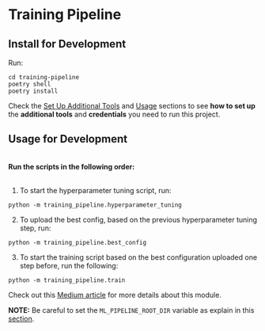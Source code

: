 # Training Pipeline

## Install for Development

Run:
```shell
cd training-pipeline
poetry shell
poetry install
```

Check the [Set Up Additional Tools](https://github.com/iusztinpaul/energy-forecasting#-set-up-additional-tools-) and [Usage](https://github.com/iusztinpaul/energy-forecasting#usage) sections to see **how to set up** the **additional tools** and **credentials** you need to run this project.


## Usage for Development

</br> **Run the scripts in the following order:** </br></br>


1. To start the hyperparameter tuning script, run:
```shell
python -m training_pipeline.hyperparameter_tuning
```

2. To upload the best config, based on the previous hyperparameter tuning step, run:
```shell
python -m training_pipeline.best_config
```
3. To start the training script based on the best configuration uploaded one step before, run the following:
```shell
python -m training_pipeline.train
```

Check out this [Medium article](placeholder-medium-article) for more details about this module.


**NOTE:** Be careful to set the `ML_PIPELINE_ROOT_DIR` variable as explain in this [section](https://github.com/iusztinpaul/energy-forecasting#set-up-the-ml_pipeline_root_dir-variable).
